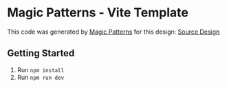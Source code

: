 # Magic Patterns - Vite Template

This code was generated by [Magic Patterns](https://magicpatterns.com) for this design: [Source Design](https://magicpatterns.com/c/mevcdpnqejdi2jfsqxw1cr)

## Getting Started

1. Run `npm install`
2. Run `npm run dev`
